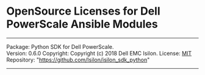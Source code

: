 OpenSource Licenses for Dell PowerScale Ansible Modules
=======================================================================

***
Package: Python SDK for Dell PowerScale.   
Version: 0.6.0 
Copyright: Copyright (c) 2018 Dell EMC Isilon.
License: [MIT](https://github.com/Isilon/isilon_sdk_python/blob/eb3c5b47ee75860b8471fd87e9d7682aad8c68e5/isilon_sdk/setup.py#L33)
Repository: "https://github.com/Isilon/isilon_sdk_python"

***